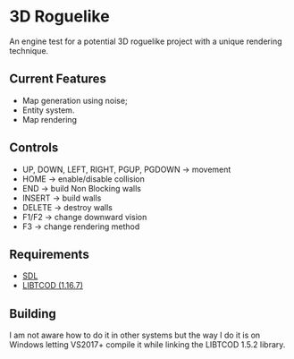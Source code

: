 # 3D Roguelike

An engine test for a potential 3D roguelike project with a unique rendering technique.
## Current Features

  - Map generation using noise;
  - Entity system.
  - Map rendering

## Controls

 - UP, DOWN, LEFT, RIGHT, PGUP, PGDOWN -> movement
 - HOME   -> enable/disable collision
 - END    -> build Non Blocking walls
 - INSERT -> build walls
 - DELETE -> destroy walls
 - F1/F2  -> change downward vision
 - F3     -> change rendering method

## Requirements

 - [SDL](https://www.libsdl.org/)
 - [LIBTCOD (1.16.7)](https://github.com/libtcod/libtcod)

## Building

I am not aware how to do it in other systems but the way I do it is on Windows letting VS2017+ compile it while linking the LIBTCOD 1.5.2 library.